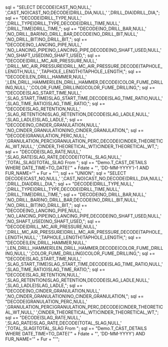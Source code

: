 sql = "SELECT DECODE(CAST_NO,NULL,'  ',CAST_NO)CAST_NO,DECODE(DRILL_DIA,NULL,'  ',DRILL_DIA)DRILL_DIA,";
            sql += "DECODE(DRILL_TYPE,NULL,'  ',DRILL_TYPE)DRILL_TYPE,DECODE(DRILL_TIME,NULL,'  ',DRILL_TIME)DRILL_TIME,";
            sql += "DECODE(NO_DRILL_BAR,NULL,'  ',NO_DRILL_BAR)NO_DRILL_BAR,DECODE(NO_DRILL_BIT,NULL,'  ',NO_DRILL_BIT)NO_DRILL_BIT,";
            sql += "DECODE(NO_LANCING_PIPE,NULL,'  ',NO_LANCING_PIPE)NO_LANCING_PIPE,DECODE(NO_SHAFT_USED,NULL,'  ',NO_SHAFT_USED)NO_SHAFT_USED,";
            sql += "DECODE(DRILL_MC_AIR_PRESSURE,NULL,'  ',DRILL_MC_AIR_PRESSURE)DRILL_MC_AIR_PRESSURE,DECODE(TAPHOLE_LENGTH,NULL,'  ',TAPHOLE_LENGTH)TAPHOLE_LENGTH,";
            sql += "DECODE(LEN_DRILL_HAMMER,NULL,'  ',LEN_DRILL_HAMMER)LEN_DRILL_HAMMER,DECODE(COLOR_FUME_DRILLING,NULL,'  ',COLOR_FUME_DRILLING)COLOR_FUME_DRILLING,";
            sql += "DECODE(SLAG_START_TIME,NULL,'  ',SLAG_START_TIME)SLAG_START_TIME,DECODE(SLAG_TIME_RATIO,NULL,'  ',SLAG_TIME_RATIO)SLAG_TIME_RATIO,";
            sql += "DECODE(SLAG_RETENTION,NULL,'  ',SLAG_RETENTION)SLAG_RETENTION,DECODE(SLAG_LADLE,NULL,'  ',SLAG_LADLE)SLAG_LADLE,";
            sql += "DECODE(NO_CINDER_GRANULATION,NULL,'  ',NO_CINDER_GRANULATION)NO_CINDER_GRANULATION,";
            sql += "DECODE(GRANULATION_PERC,NULL,'  ',GRANULATION_PERC)GRANULATION_PERC,DECODE(CINDER_THEORETICAL_WT,NULL,'  ',CINDER_THEORETICAL_WT)CINDER_THEORETICAL_WT,";
            sql += "DECODE(SLAG_RATE,NULL,'  ',SLAG_RATE)SLAG_RATE,DECODE(TOTAL_SLAG,NULL,'  ',TOTAL_SLAG)TOTAL_SLAG From ";
            sql += "Demo.T_CAST_DETAILS WHERE DATE_TIME=TO_DATE('" + Fdate + "', 'DD-MM-YYYY')-1  AND FUR_NAME='" + Fur + "'";
            sql += "UNION";
            sql = "SELECT DECODE(CAST_NO,NULL,'  ',CAST_NO)CAST_NO,DECODE(DRILL_DIA,NULL,'  ',DRILL_DIA)DRILL_DIA,";
            sql += "DECODE(DRILL_TYPE,NULL,'  ',DRILL_TYPE)DRILL_TYPE,DECODE(DRILL_TIME,NULL,'  ',DRILL_TIME)DRILL_TIME,";
            sql += "DECODE(NO_DRILL_BAR,NULL,'  ',NO_DRILL_BAR)NO_DRILL_BAR,DECODE(NO_DRILL_BIT,NULL,'  ',NO_DRILL_BIT)NO_DRILL_BIT,";
            sql += "DECODE(NO_LANCING_PIPE,NULL,'  ',NO_LANCING_PIPE)NO_LANCING_PIPE,DECODE(NO_SHAFT_USED,NULL,'  ',NO_SHAFT_USED)NO_SHAFT_USED,";
            sql += "DECODE(DRILL_MC_AIR_PRESSURE,NULL,'  ',DRILL_MC_AIR_PRESSURE)DRILL_MC_AIR_PRESSURE,DECODE(TAPHOLE_LENGTH,NULL,'  ',TAPHOLE_LENGTH)TAPHOLE_LENGTH,";
            sql += "DECODE(LEN_DRILL_HAMMER,NULL,'  ',LEN_DRILL_HAMMER)LEN_DRILL_HAMMER,DECODE(COLOR_FUME_DRILLING,NULL,'  ',COLOR_FUME_DRILLING)COLOR_FUME_DRILLING,";
            sql += "DECODE(SLAG_START_TIME,NULL,'  ',SLAG_START_TIME)SLAG_START_TIME,DECODE(SLAG_TIME_RATIO,NULL,'  ',SLAG_TIME_RATIO)SLAG_TIME_RATIO,";
            sql += "DECODE(SLAG_RETENTION,NULL,'  ',SLAG_RETENTION)SLAG_RETENTION,DECODE(SLAG_LADLE,NULL,'  ',SLAG_LADLE)SLAG_LADLE,";
            sql += "DECODE(NO_CINDER_GRANULATION,NULL,'  ',NO_CINDER_GRANULATION)NO_CINDER_GRANULATION,";
            sql += "DECODE(GRANULATION_PERC,NULL,'  ',GRANULATION_PERC)GRANULATION_PERC,DECODE(CINDER_THEORETICAL_WT,NULL,'  ',CINDER_THEORETICAL_WT)CINDER_THEORETICAL_WT,";
            sql += "DECODE(SLAG_RATE,NULL,'  ',SLAG_RATE)SLAG_RATE,DECODE(TOTAL_SLAG,NULL,'  ',TOTAL_SLAG)TOTAL_SLAG From ";
            sql += "Demo.T_CAST_DETAILS WHERE DATE_TIME=TO_DATE('" + Fdate + "', 'DD-MM-YYYY')  AND FUR_NAME='" + Fur + "'";
